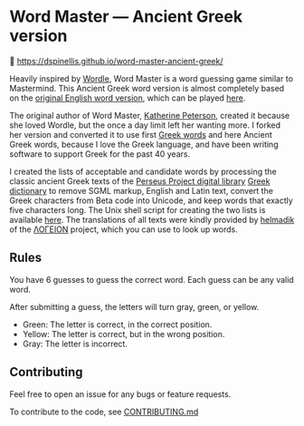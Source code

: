 # Word Master — Ancient Greek version

🔗 https://dspinellis.github.io/word-master-ancient-greek/

Heavily inspired by [Wordle](https://www.powerlanguage.co.uk/wordle/), Word Master is a word guessing game similar to Mastermind.
This Ancient Greek word version is almost completely based on the
[original English word version](https://github.com/octokatherine/word-master),
which can be played [here](https://octokatherine.github.io/word-master/).

The original author of Word Master,
[Katherine Peterson](https://github.com/octokatherine),
created it because she loved Wordle,
but the once a day limit left her wanting more.
I forked her version and converted it to use
first [Greek words](https://github.com/dspinellis/word-master)
and here Ancient Greek words,
because I love the Greek language,
and have been writing software to support Greek for the past 40 years.

I created the lists of acceptable and candidate words by processing the
classic ancient Greek texts of the
[Perseus Project digital library](http://www.perseus.tufts.edu/hopper/)
[Greek dictionary](https://github.com/LibreOffice/dictionaries/tree/master/el_GR)
to remove SGML markup, English and Latin text,
convert the Greek characters from Beta code into Unicode,
and keep words that exactly five characters long.
The Unix shell script for creating the two lists is
available
[here](https://github.com/dspinellis/word-master-ancient-greek/blob/main/src/data/mklists.sh).
The translations of all texts were kindly provided by
[helmadik](https://github.com/helmadik) of the
[ΛΟΓΕΙΟΝ](https://logeion.uchicago.edu/lexidium) project,
which you can use to look up words.

## Rules

You have 6 guesses to guess the correct word.
Each guess can be any valid word.

After submitting a guess, the letters will turn gray, green, or yellow.

- Green: The letter is correct, in the correct position.
- Yellow: The letter is correct, but in the wrong position.
- Gray: The letter is incorrect.

## Contributing

Feel free to open an issue for any bugs or feature requests.

To contribute to the code, see [CONTRIBUTING.md](https://github.com/dspinellis/word-master-ancient-greek/blob/main/CONTRIBUTING.md)

